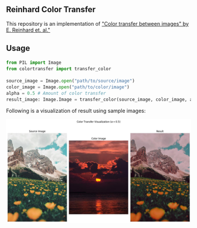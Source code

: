 ## Reinhard Color Transfer 

This repository is an implementation of ["Color transfer between images" by E. Reinhard et. al."](https://doi.org/10.1109/38.946629)

## Usage

```python
from PIL import Image
from colortransfer import transfer_color

source_image = Image.open("path/to/source/image")
color_image = Image.open("path/to/color/image")
alpha = 0.5 # Amount of color transfer
result_image: Image.Image = transfer_color(source_image, color_image, alpha)
```

Following is a visualization of result using sample images:

![Color Transfer Visualization](./assets/Color-Transfer-Visualization.jpg)
